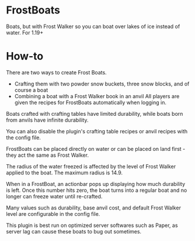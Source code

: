 # FrostBoats
Boats, but with Frost Walker so you can boat over lakes of ice instead of water.
For 1.19+

# How-to
There are two ways to create Frost Boats.
- Crafting them with two powder snow buckets, three snow blocks, and of course a boat
- Combining a boat with a Frost Walker book in an anvil
All players are given the recipes for FrostBoats automatically when logging in.
 
Boats crafted with crafting tables have limited durability, while boats born from anvils have infinite durability.

You can also disable the plugin's crafting table recipes or anvil recipes with the config file.

FrostBoats can be placed directly on water or can be placed on land first - they act the same as Frost Walker.

The radius of the water freezed is affected by the level of Frost Walker applied to the boat. The maximum radius is 14.9.

When in a FrostBoat, an actionbar pops up displaying how much durability is left. 
Once this number hits zero, the boat turns into a regular boat and no longer can freeze water until re-crafted.

Many values such as durability, base anvil cost, and default Frost Walker level are configurable in the config file.

This plugin is best run on optimized server softwares such as Paper, as server lag can cause these boats to bug out sometimes.
